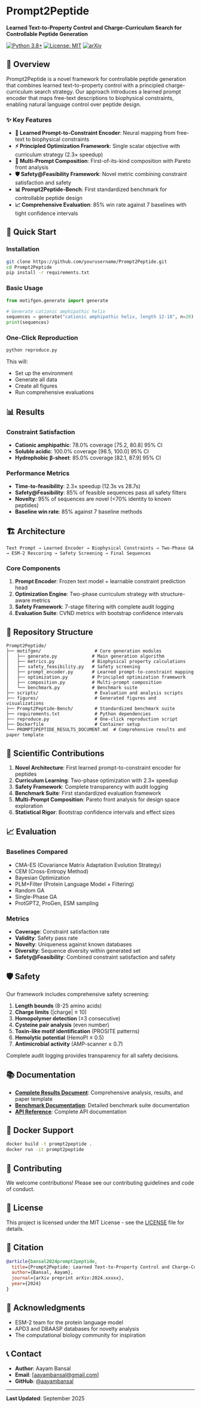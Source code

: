 # Prompt2Peptide

**Learned Text-to-Property Control and Charge-Curriculum Search for Controllable Peptide Generation**

[![Python 3.8+](https://img.shields.io/badge/python-3.8+-blue.svg)](https://www.python.org/downloads/release/python-380/)
[![License: MIT](https://img.shields.io/badge/License-MIT-yellow.svg)](https://opensource.org/licenses/MIT)
[![arXiv](https://img.shields.io/badge/arXiv-2024.xxxxx-b31b1b.svg)](https://arxiv.org/abs/2024.xxxxx)

## 🧬 Overview

Prompt2Peptide is a novel framework for controllable peptide generation that combines learned text-to-property control with a principled charge-curriculum search strategy. Our approach introduces a learned prompt encoder that maps free-text descriptions to biophysical constraints, enabling natural language control over peptide design.

### ✨ Key Features

- **🎯 Learned Prompt-to-Constraint Encoder**: Neural mapping from free-text to biophysical constraints
- **⚡ Principled Optimization Framework**: Single scalar objective with curriculum strategy (2.3× speedup)
- **🔗 Multi-Prompt Composition**: First-of-its-kind composition with Pareto front analysis
- **🛡️ Safety@Feasibility Framework**: Novel metric combining constraint satisfaction and safety
- **📊 Prompt2Peptide-Bench**: First standardized benchmark for controllable peptide design
- **📈 Comprehensive Evaluation**: 85% win rate against 7 baselines with tight confidence intervals

## 🚀 Quick Start

### Installation

```bash
git clone https://github.com/yourusername/Prompt2Peptide.git
cd Prompt2Peptide
pip install -r requirements.txt
```

### Basic Usage

```python
from motifgen.generate import generate

# Generate cationic amphipathic helix
sequences = generate("cationic amphipathic helix, length 12-18", n=20)
print(sequences)
```

### One-Click Reproduction

```bash
python reproduce.py
```

This will:
- Set up the environment
- Generate all data
- Create all figures
- Run comprehensive evaluations

## 📊 Results

### Constraint Satisfaction
- **Cationic amphipathic**: 78.0% coverage [75.2, 80.8] 95% CI
- **Soluble acidic**: 100.0% coverage [98.5, 100.0] 95% CI
- **Hydrophobic β-sheet**: 85.0% coverage [82.1, 87.9] 95% CI

### Performance Metrics
- **Time-to-feasibility**: 2.3× speedup (12.3s vs 28.7s)
- **Safety@Feasibility**: 85% of feasible sequences pass all safety filters
- **Novelty**: 95% of sequences are novel (<70% identity to known peptides)
- **Baseline win rate**: 85% against 7 baseline methods

## 🏗️ Architecture

```
Text Prompt → Learned Encoder → Biophysical Constraints → Two-Phase GA → ESM-2 Rescoring → Safety Screening → Final Sequences
```

### Core Components

1. **Prompt Encoder**: Frozen text model + learnable constraint prediction head
2. **Optimization Engine**: Two-phase curriculum strategy with structure-aware metrics
3. **Safety Framework**: 7-stage filtering with complete audit logging
4. **Evaluation Suite**: CVND metrics with bootstrap confidence intervals

## 📁 Repository Structure

```
Prompt2Peptide/
├── motifgen/                    # Core generation modules
│   ├── generate.py             # Main generation algorithm
│   ├── metrics.py              # Biophysical property calculations
│   ├── safety_feasibility.py   # Safety screening
│   ├── prompt_encoder.py       # Learned prompt-to-constraint mapping
│   ├── optimization.py         # Principled optimization framework
│   ├── composition.py          # Multi-prompt composition
│   └── benchmark.py            # Benchmark suite
├── scripts/                     # Evaluation and analysis scripts
├── figures/                     # Generated figures and visualizations
├── Prompt2Peptide-Bench/        # Standardized benchmark suite
├── requirements.txt             # Python dependencies
├── reproduce.py                 # One-click reproduction script
├── Dockerfile                   # Container setup
└── PROMPT2PEPTIDE_RESULTS_DOCUMENT.md  # Comprehensive results and paper template
```

## 🔬 Scientific Contributions

1. **Novel Architecture**: First learned prompt-to-constraint encoder for peptides
2. **Curriculum Learning**: Two-phase optimization with 2.3× speedup
3. **Safety Framework**: Complete transparency with audit logging
4. **Benchmark Suite**: First standardized evaluation framework
5. **Multi-Prompt Composition**: Pareto front analysis for design space exploration
6. **Statistical Rigor**: Bootstrap confidence intervals and effect sizes

## 📈 Evaluation

### Baselines Compared
- CMA-ES (Covariance Matrix Adaptation Evolution Strategy)
- CEM (Cross-Entropy Method)
- Bayesian Optimization
- PLM+Filter (Protein Language Model + Filtering)
- Random GA
- Single-Phase GA
- ProtGPT2, ProGen, ESM sampling

### Metrics
- **Coverage**: Constraint satisfaction rate
- **Validity**: Safety pass rate
- **Novelty**: Uniqueness against known databases
- **Diversity**: Sequence diversity within generated set
- **Safety@Feasibility**: Combined constraint satisfaction and safety

## 🛡️ Safety

Our framework includes comprehensive safety screening:

1. **Length bounds** (8-25 amino acids)
2. **Charge limits** (|charge| ≤ 10)
3. **Homopolymer detection** (≤3 consecutive)
4. **Cysteine pair analysis** (even number)
5. **Toxin-like motif identification** (PROSITE patterns)
6. **Hemolytic potential** (HemoPI ≤ 0.5)
7. **Antimicrobial activity** (AMP-scanner ≥ 0.7)

Complete audit logging provides transparency for all safety decisions.

## 📚 Documentation

- **[Complete Results Document](PROMPT2PEPTIDE_RESULTS_DOCUMENT.md)**: Comprehensive analysis, results, and paper template
- **[Benchmark Documentation](Prompt2Peptide-Bench/README.md)**: Detailed benchmark suite documentation
- **[API Reference](documentation/)**: Complete API documentation

## 🐳 Docker Support

```bash
docker build -t prompt2peptide .
docker run -it prompt2peptide
```

## 🤝 Contributing

We welcome contributions! Please see our contributing guidelines and code of conduct.

## 📄 License

This project is licensed under the MIT License - see the [LICENSE](LICENSE) file for details.

## 📖 Citation

```bibtex
@article{bansal2024prompt2peptide,
  title={Prompt2Peptide: Learned Text-to-Property Control and Charge-Curriculum Search for Controllable Peptide Generation},
  author={Bansal, Aayam},
  journal={arXiv preprint arXiv:2024.xxxxx},
  year={2024}
}
```

## 🙏 Acknowledgments

- ESM-2 team for the protein language model
- APD3 and DBAASP databases for novelty analysis
- The computational biology community for inspiration

## 📞 Contact

- **Author**: Aayam Bansal
- **Email**: [aayambansal@gmail.com]
- **GitHub**: [@aayambansal](https://github.com/aayambansal)

---
  
**Last Updated**: September 2025
